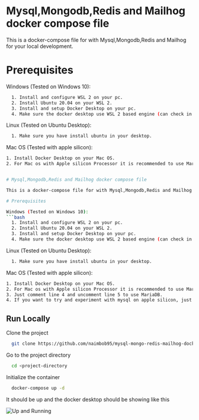 
# Mysql,Mongodb,Redis and Mailhog docker compose file

This is a docker-compose file for with Mysql,Mongodb,Redis and Mailhog for your local development.

# Prerequisites

Windows (Tested on Windows 10):
```bash
  1. Install and configure WSL 2 on your pc.
  2. Install Ubuntu 20.04 on your WSL 2.
  3. Install and setup Docker Desktop on your pc.
  4. Make sure the docker desktop use WSL 2 based engine (can check in Settings>General).
```

Linux (Tested on Ubuntu Desktop):
```bash
  1. Make sure you have install ubuntu in your desktop.
```

Mac OS (Tested with apple silicon):
```bash
1. Install Docker Desktop on your Mac OS.
2. For Mac os with Apple silicon Processor it is recommended to use MariaDB 10.5.8


# Mysql,Mongodb,Redis and Mailhog docker compose file

This is a docker-compose file for with Mysql,Mongodb,Redis and Mailhog for your local development.

# Prerequisites

Windows (Tested on Windows 10):
```bash
  1. Install and configure WSL 2 on your pc.
  2. Install Ubuntu 20.04 on your WSL 2.
  3. Install and setup Docker Desktop on your pc.
  4. Make sure the docker desktop use WSL 2 based engine (can check in Settings>General).
```

Linux (Tested on Ubuntu Desktop):
```bash
  1. Make sure you have install ubuntu in your desktop.
```

Mac OS (Tested with apple silicon):
```bash
1. Install Docker Desktop on your Mac OS.
2. For Mac os with Apple silicon Processor it is recommended to use MariaDB 10.5.8
3. Just comment line 4 and uncomment line 5 to use MariaDB.
4. If you want to try and experiment with mysql on apple silicon, just add "platform: linux/x86_64" on top of line 4.
```






## Run Locally

Clone the project

```bash
  git clone https://github.com/naimbob95/mysql-mongo-redis-mailhog-dockerfile.git
```

Go to the project directory

```bash
  cd <project-directory
```

Initialize the container

```bash
  docker-compose up -d
```

It should be up and the docker desktop should be showing like this

![Up and Running](https://user-images.githubusercontent.com/13710927/133921630-3b1897b8-cd54-41cb-be18-0022daa3a327.png)


  